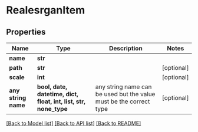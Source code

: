 # RealesrganItem


## Properties
Name | Type | Description | Notes
------------ | ------------- | ------------- | -------------
**name** | **str** |  | 
**path** | **str** |  | [optional] 
**scale** | **int** |  | [optional] 
**any string name** | **bool, date, datetime, dict, float, int, list, str, none_type** | any string name can be used but the value must be the correct type | [optional]

[[Back to Model list]](../README.md#documentation-for-models) [[Back to API list]](../README.md#documentation-for-api-endpoints) [[Back to README]](../README.md)


